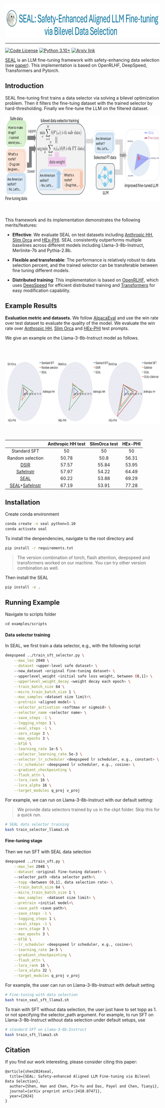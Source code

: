 <div align="center">
    <img alt="SEAL logo" src="./docs/seal_logo.png" style="height: 110px;" />
</div>

<hr>

[![Code License](https://img.shields.io/badge/Code%20License-Apache_2.0-green.svg)](https://github.com/hanshen95/SEAL/blob/main/LICENSE) [![Python 3.10+](https://img.shields.io/badge/python-3.10+-blue.svg)](https://www.python.org/downloads/release/python-3100/)  [![Arxiv link](https://img.shields.io/badge/cs.LG-2410.07471-b31b1b?logo=arxiv&logoColor=red)](https://arxiv.org/abs/2410.07471)



[SEAL](https://arxiv.org/abs/2410.07471) is an LLM fine-tuning framework with safety-enhancing data selection (see [paper](https://arxiv.org/abs/2410.07471)). This implementation is based on OpenRLHF, DeepSpeed, Transformers and Pytorch.



## Introduction

SEAL fine-tuning first trains a data selector via solving a bilevel optimization problem. Then it filters the fine-tuing dataset with the trained selector by hard-thresholding. Finally we fine-tune the LLM on the filtered dataset. 

<div align="center">
    <img alt="SEAL framework" src="./docs/seal_framework.png" style="height: 280px;" />
</div>
<br/><br/>

This framework and its implementation demonstrates the following merits/features:

- **Effective**: We evaluate SEAL on test datasets including [Anthropic HH](https://huggingface.co/datasets/Anthropic/hh-rlhf), [Slim Orca](https://huggingface.co/datasets/Open-Orca/SlimOrca) and [HEx-PHI](https://huggingface.co/datasets/LLM-Tuning-Safety/HEx-PHI). SEAL consistently outperforms multiple baselines across different models including Llama-3-8b-Instruct, Merlinite-7b and Pythia-2.8b.

- **Flexible and transferable**: The performance is relatively robust to data selection percent, and the trained selector can be transferable between fine tuning different models.

- **Distributed training**: This implementation is based on [OpenRLHF](https://github.com/OpenRLHF/OpenRLHF), which uses [DeepSpeed](https://github.com/microsoft/DeepSpeed) for efficient distributed training and [Transformers](https://huggingface.co/docs/transformers/en/index) for easy modification capability.


## Example Results

**Evaluation metric and datasets.**  We follow [AlpacaEval](https://github.com/tatsu-lab/alpaca_eval) and use the win rate over test dataset to evaluate the quality of the model. We evaluate the win rate over [Anthropic HH](https://huggingface.co/datasets/Anthropic/hh-rlhf), [Slim Orca](https://huggingface.co/datasets/Open-Orca/SlimOrca) and [HEx-PHI](https://huggingface.co/datasets/LLM-Tuning-Safety/HEx-PHI) test prompts.

We give an example on the Llama-3-8b-Instruct model as follows.

<br/><br/>
<div align="center">
    <img alt="seal llama3" src="./docs/seal_llama3.png" style="height: 210px;" />
</div>
<br/><br/>

|   | **Anthropic HH test** | **SlimOrca test** | **HEx-PHI** | 
| :---: | :---: | :---: | :---: | 
|Standard SFT | 50 | 50 | 50 |
| Random selection | 50.78 | 50.8 | 56.31 |
| [DSIR](https://github.com/p-lambda/dsir) | 57.57   | 55.84 | 53.95 |
|[SafeInstr](https://github.com/vinid/safety-tuned-llamas) | 57.97  | 54.22 | 64.49 |
|[SEAL](https://arxiv.org/abs/2410.07471) | 60.22 | 53.88 | 69.29|
|[SEAL](https://arxiv.org/abs/2410.07471)+[SafeInstr](https://github.com/vinid/safety-tuned-llamas)| 67.19 | 53.91 | 77.28 |


## Installation

Create conda environment

```bash
conda create -n seal python=3.10
conda activate seal
```

To install the denpendencies, navigate to the root directory and
```bash
pip install -r requirements.txt 
```

> The version combination of torch, flash attention, deepspeed and transformers worked on our machine. You can try other version combination as well.

Then install the SEAL 
```bash
pip install -e .
```

## Running Example

Navigate to scripts folder
```
cd examples/scripts
```

#### Data selector training
In SEAL, we first train a data selector, e.g., with the following script

```bash
deepspeed ../train_sft_selector.py \
    --max_len 2048 \
    --dataset <upper-level safe dataset> \ 
    --new_dataset <original fine-tuning dataset> \ 
    --upperlevel_weight <initial safe loss weight, between (0,1]> \
    --upperlevel_weight_decay <weight decay each epoch> \
    --train_batch_size 64 \
    --micro_train_batch_size 1 \
    --max_samples <dataset size limit>\
    --pretrain <aligned model> \
    --selector_activation <softmax or sigmoid> \
    --selector_name <selector name> \
    --save_steps -1 \
    --logging_steps 1 \
    --eval_steps -1 \
    --zero_stage 3 \
    --max_epochs 3 \
    --bf16 \
    --learning_rate 1e-5 \
    --selector_learning_rate 5e-3 \
    --selector_lr_scheduler <deepspeed lr scheduler, e.g., constant> \
    --lr_scheduler <deepspeed lr scheduler, e.g., cosine> \
    --gradient_checkpointing \
    --flash_attn \
    --lora_rank 16 \
    --lora_alpha 16 \
    --target_modules q_proj v_proj
```

For example, we can run on Llama-3-8b-Instruct with our default setting:
> We provide data selectors trained by us in the ckpt folder. Skip this for a quick run.

```bash
# SEAL data selector training
bash train_selector_llama3.sh
```

#### Fine-tuning stage

Then we run SFT with SEAL data selection
```bash
deepspeed ../train_sft.py \
    --max_len 2048 \
    --dataset <original fine-tuning dataset> \ 
    --selector_path <data selector path>\
    --topp <between (0,1], data selection rate> \
    --train_batch_size 64 \
    --micro_train_batch_size 1 \
    --max_samples  <dataset size limit> \
    --pretrain <initial model>\
    --save_path <save path>\
    --save_steps -1 \
    --logging_steps 1 \
    --eval_steps -1 \
    --zero_stage 3 \
    --max_epochs 3 \
    --bf16 \
    --lr_scheduler <deepspeed lr scheduler, e.g., cosine>\
    --learning_rate 1e-5 \
    --gradient_checkpointing \
    --flash_attn \
    --lora_rank 16 \
    --lora_alpha 32 \
    --target_modules q_proj v_proj
```

For example, the user can run on Llama-3-8b-Instruct with default setting
```bash
# Fine-tuning with data selection
bash train_seal_sft_llama3.sh
```

To train with SFT without data selection, the user just have to set topp as 1. or not specifying the selector_path argument. For example, to run SFT on Llama-3-8b-Instruct without data selection under default setups, use

```bash
# standard SFT on Llama-3-8b-Instruct
bash train_sft_llama3.sh
```
## Citation
If you find our work interesting, please consider citing this paper:
```
@article{shen2024seal,
  title={SEAL: Safety-enhanced Aligned LLM Fine-tuning via Bilevel Data Selection},
  author={Shen, Han and Chen, Pin-Yu and Das, Payel and Chen, Tianyi},
  journal={arXiv preprint arXiv:2410.07471},
  year={2024}
}
```

